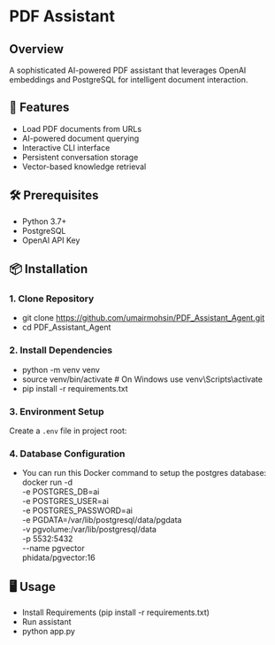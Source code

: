 # PDF Assistant

## Overview
A sophisticated AI-powered PDF assistant that leverages OpenAI embeddings and PostgreSQL for intelligent document interaction.

## 🚀 Features
- Load PDF documents from URLs
- AI-powered document querying
- Interactive CLI interface
- Persistent conversation storage
- Vector-based knowledge retrieval

## 🛠 Prerequisites
- Python 3.7+
- PostgreSQL
- OpenAI API Key

## 📦 Installation

### 1. Clone Repository
- git clone https://github.com/umairmohsin/PDF_Assistant_Agent.git
- cd PDF_Assistant_Agent

### 2. Install Dependencies
- python -m venv venv
- source venv/bin/activate # On Windows use venv\Scripts\activate
- pip install -r requirements.txt

### 3. Environment Setup
Create a `.env` file in project root:

### 4. Database Configuration
- You can run this Docker command to setup the postgres database:
docker run -d \
  -e POSTGRES_DB=ai \
  -e POSTGRES_USER=ai \
  -e POSTGRES_PASSWORD=ai \
  -e PGDATA=/var/lib/postgresql/data/pgdata \
  -v pgvolume:/var/lib/postgresql/data \
  -p 5532:5432 \
  --name pgvector \
  phidata/pgvector:16


## 🖥 Usage
- Install Requirements (pip install -r requirements.txt) 
- Run assistant
- python app.py
